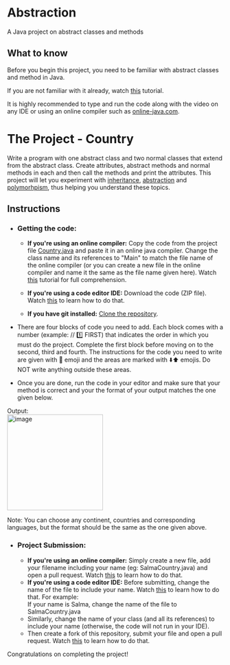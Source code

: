 # Abstraction
A Java project on abstract classes and methods

## What to know
Before you begin this project, you need to be familiar with abstract classes and method in Java.
  
If you are not familiar with it already, watch [this](https://www.youtube.com/watch?v=HvPlEJ3LHgE) tutorial. 
  
It is highly recommended to type and run the code along with the video on any IDE or using an online compiler such as [online-java.com](https://www.online-java.com/online_java_compiler).  

# The Project - Country
Write a program with one abstract class and two normal classes that extend from the abstract class. Create attributes, abstract methods and normal methods in each and then call the methods and print the attributes. This project will let you experiment with [inheritance](https://www.w3schools.com/java/java_inheritance.asp), [abstraction](https://www.w3schools.com/java/java_abstract.asp) and [polymorhpism](https://www.w3schools.com/java/java_polymorphism.asp), thus helping you understand these topics.

## Instructions 
- ### Getting the code:  
  - **If you're using an online compiler:** Copy the code from the project file [Country.java](https://github.com/Github-Amity/JavaBasics1/blob/main/BMICalculator.java) and paste it in an online java compiler. Change the class name and its references to "Main" to match the file name of the online compiler (or you can create a new file in the online compiler and name it the same as the file name given here).  Watch [this](https://youtu.be/xgyo7UsfKZo) tutorial for full comprehension.

  - **If you're using a code editor IDE:** Download the code (ZIP file). Watch [this](https://www.youtube.com/watch?v=vC_O2OgU178) to learn how to do that.  

  - **If you have git installed:** [Clone the repository](https://screenrec.com/share/mYGUsDTH9F).

- There are four blocks of code you need to add. Each block comes with a number (example: // 1️⃣ FIRST) that indicates the order in which you must do the project. Complete the first block before moving on to the second, third and fourth. The instructions for the code you need to write are given with 🔴 emoji and the areas are marked with ⬇️⬆️ emojis. Do NOT write anything outside these areas. 
- Once you are done, run the code in your editor and make sure that your method is correct and your the format of your output matches the one given below.

Output:  
<img width="223" alt="image" src="https://user-images.githubusercontent.com/85291498/203059316-5c7a8f5b-5555-4dea-8bfa-1ee624bb0875.png">  

Note: You can choose any continent, countries and corresponding languages, but the format should be the same as the one given above.

- ### Project Submission:
  - **If you're using an online compiler:** Simply create a new file, add your filename including your name (eg: SalmaCountry.java) and open a pull request. Watch [this](https://youtu.be/xgyo7UsfKZo?t=118) to learn how to do that.  
  - **If you're using a code editor IDE:** Before submitting, change the name of the file to include your name. Watch [this](https://youtu.be/vC_O2OgU178?t=128) to learn how to do that.
For example:  
If your name is Salma, change the name of the file to SalmaCountry.java  
  - Similarly, change the name of your class (and all its references) to include your name (otherwise, the code will not run in your IDE).  
  - Then create a fork of this repository, submit your file and open a pull request. Watch [this](https://screenrec.com/share/FmnKtd61DW) to learn how to do that.


Congratulations on completing the project!
